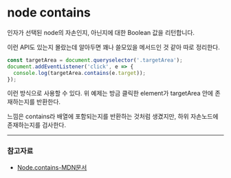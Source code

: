 # node contains

인자가 선택된 node의 자손인지, 아닌지에 대한 Boolean 값을 리턴합니다.

이런 API도 있는지 몰랐는데 알아두면 꽤나 쓸모있을 메서드인 것 같아 따로 정리한다.

```js
const targetArea = document.queryselector('.targetArea');
document.addEventListener('click', e => {
  console.log(targetArea.contains(e.target));
});
```

이런 방식으로 사용할 수 있다. 위 예제는 방금 클릭한 element가 targetArea 안에 존재하는지를 반환한다.

느낌은 contains라 배열에 포함되는지를 반환하는 것처럼 생겼지만, 하위 자손노드에 존재하는지를 검사한다.

---

### 참고자료

- [Node.contains-MDN문서](https://developer.mozilla.org/ko/docs/Web/API/Node/contains)

